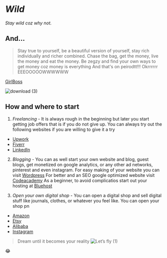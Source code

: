 # *Wild*
*Stay wild coz why not.*

## And...
> Stay true to yourself, be a beautiful version of yourself, stay rich individually and richer combined. Chase the bag, get the money, live the money and eat the money. Be zegzy and find your own ways to get money coz money is everything
> And that's on peirodtt!!!
> Okrrrrrr
> EEEOOOOOWWWWWW

[GirlBoss](https://www.pinterest.com)

![download (3)](https://user-images.githubusercontent.com/123540025/214544641-c0785338-19c9-421b-9950-e2ac06e07613.jpg)

## How and where to start
1. *Freelancing* - It is always rough in the beginning but later you start getting job offers that is if you do not give up.
You can always try out the following websites if you are willing to give it a try

- [Upwork](https://www.upwork.com)
- [Fiverr](https://www.fiverr.com)
- [LinkedIn](https://www.linkedin.com)

2. *Blogging* - You can as well start your own website and blog, guest blogs, get monetized on google analytics, or any other ad networks, pinterest and even instagram. 
For easy making of your website you can visit [Wordpress](https://www.wordpress.com)
For better and an SEO google optimized website visit [Codeacademy](https://www.codeacademy.com)
As a beginner, to avoid complicatios start out your hosting at [Bluehost](https://www.bluehost.com)

3. *Open your own digital shop* - You can open a digital shop and sell digital stuff like journals, clothes, or whatever you feel like. You can open your shop pn
- [Amazon](https://www.amazon.com)
- [Etsy](https://www.etsy.com)
- [Alibaba](https://www.alibaba.com)
- [Instagram](https://www.instagram.com)

> Dream until it becomes your reality
![Let’s fly (1)](https://user-images.githubusercontent.com/123540025/214559972-171a78e1-5070-4533-8f8c-3304f37e30dc.jpg)

😂

[^1]: My footnote
